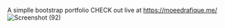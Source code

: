 A simplle bootstrap portfolio
CHECK out live at https://moeedrafique.me/
![Screenshot (92)](https://user-images.githubusercontent.com/64275912/118024797-8b554200-b378-11eb-8c63-7486d7c25d1c.png)

